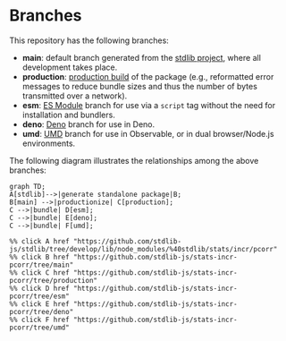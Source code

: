 <!--

@license Apache-2.0

Copyright (c) 2022 The Stdlib Authors.

Licensed under the Apache License, Version 2.0 (the "License");
you may not use this file except in compliance with the License.
You may obtain a copy of the License at

    http://www.apache.org/licenses/LICENSE-2.0

Unless required by applicable law or agreed to in writing, software
distributed under the License is distributed on an "AS IS" BASIS,
WITHOUT WARRANTIES OR CONDITIONS OF ANY KIND, either express or implied.
See the License for the specific language governing permissions and
limitations under the License.

-->

# Branches

This repository has the following branches:

-   **main**: default branch generated from the [stdlib project][stdlib-url], where all development takes place.
-   **production**: [production build][production-url] of the package (e.g., reformatted error messages to reduce bundle sizes and thus the number of bytes transmitted over a network).
-   **esm**: [ES Module][esm-url] branch for use via a `script` tag without the need for installation and bundlers.
-   **deno**: [Deno][deno-url] branch for use in Deno.
-   **umd**: [UMD][umd-url] branch for use in Observable, or in dual browser/Node.js environments.

The following diagram illustrates the relationships among the above branches:

```mermaid
graph TD;
A[stdlib]-->|generate standalone package|B;
B[main] -->|productionize| C[production];
C -->|bundle| D[esm];
C -->|bundle| E[deno];
C -->|bundle| F[umd];

%% click A href "https://github.com/stdlib-js/stdlib/tree/develop/lib/node_modules/%40stdlib/stats/incr/pcorr"
%% click B href "https://github.com/stdlib-js/stats-incr-pcorr/tree/main"
%% click C href "https://github.com/stdlib-js/stats-incr-pcorr/tree/production"
%% click D href "https://github.com/stdlib-js/stats-incr-pcorr/tree/esm"
%% click E href "https://github.com/stdlib-js/stats-incr-pcorr/tree/deno"
%% click F href "https://github.com/stdlib-js/stats-incr-pcorr/tree/umd"
```

[stdlib-url]: https://github.com/stdlib-js/stdlib/tree/develop/lib/node_modules/%40stdlib/stats/incr/pcorr
[production-url]: https://github.com/stdlib-js/stats-incr-pcorr/tree/production
[deno-url]: https://github.com/stdlib-js/stats-incr-pcorr/tree/deno
[umd-url]: https://github.com/stdlib-js/stats-incr-pcorr/tree/umd
[esm-url]: https://github.com/stdlib-js/stats-incr-pcorr/tree/esm